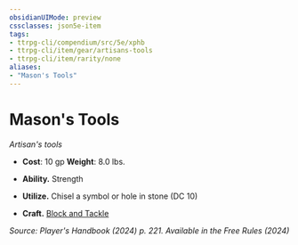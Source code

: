 ```yaml
---
obsidianUIMode: preview
cssclasses: json5e-item
tags:
- ttrpg-cli/compendium/src/5e/xphb
- ttrpg-cli/item/gear/artisans-tools
- ttrpg-cli/item/rarity/none
aliases: 
- "Mason's Tools"
---
```

# Mason's Tools
*Artisan's tools*  


- **Cost**: 10 gp
**Weight**: 8.0 lbs.

- **Ability.** Strength  
- **Utilize.** Chisel a symbol or hole in stone (DC 10)  
- **Craft.** [Block and Tackle](3-Compendium/items/block-and-tackle-xphb.md)  

*Source: Player's Handbook (2024) p. 221. Available in the Free Rules (2024)*